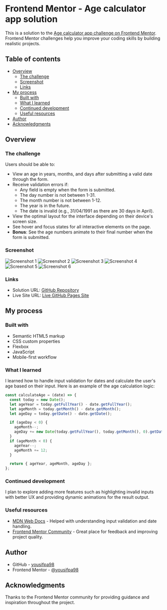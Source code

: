 
# Frontend Mentor - Age calculator app solution

This is a solution to the [Age calculator app challenge on Frontend Mentor](https://www.frontendmentor.io/challenges/age-calculator-app-dF9DFFpj-Q). Frontend Mentor challenges help you improve your coding skills by building realistic projects.

## Table of contents

- [Overview](#overview)
  - [The challenge](#the-challenge)
  - [Screenshot](#screenshot)
  - [Links](#links)
- [My process](#my-process)
  - [Built with](#built-with)
  - [What I learned](#what-i-learned)
  - [Continued development](#continued-development)
  - [Useful resources](#useful-resources)
- [Author](#author)
- [Acknowledgments](#acknowledgments)

## Overview

### The challenge

Users should be able to:

- View an age in years, months, and days after submitting a valid date through the form.
- Receive validation errors if:
  - Any field is empty when the form is submitted.
  - The day number is not between 1-31.
  - The month number is not between 1-12.
  - The year is in the future.
  - The date is invalid (e.g., 31/04/1991 as there are 30 days in April).
- View the optimal layout for the interface depending on their device's screen size.
- See hover and focus states for all interactive elements on the page.
- **Bonus**: See the age numbers animate to their final number when the form is submitted.

### Screenshot

![Screenshot 1](./screenshots/screenshot1.png)
![Screenshot 2](./screenshots/screenshot2.png)
![Screenshot 3](./screenshots/screenshot3.png)
![Screenshot 4](./screenshots/screenshot4.png)
![Screenshot 5](./screenshots/screenshot5.png)
![Screenshot 6](./screenshots/screenshot6.png)

### Links

- Solution URL: [GitHub Repository](https://github.com/yousifpa98/fm_age-calculator)
- Live Site URL: [Live GitHub Pages Site](https://yousifpa98.github.io/fm_age-calculator)

## My process

### Built with

- Semantic HTML5 markup
- CSS custom properties
- Flexbox
- JavaScript
- Mobile-first workflow

### What I learned

I learned how to handle input validation for dates and calculate the user's age based on their input. Here is an example of the age calculation logic:

```js
const calculateAge = (date) => {
  const today = new Date();
  let ageYear = today.getFullYear() - date.getFullYear();
  let ageMonth = today.getMonth() - date.getMonth();
  let ageDay = today.getDate() - date.getDate();

  if (ageDay < 0) {
    ageMonth--;
    ageDay += new Date(today.getFullYear(), today.getMonth(), 0).getDate();
  }
  if (ageMonth < 0) {
    ageYear--;
    ageMonth += 12;
  }

  return { ageYear, ageMonth, ageDay };
};
```

### Continued development

I plan to explore adding more features such as highlighting invalid inputs with better UX and providing dynamic animations for the result output.

### Useful resources

- [MDN Web Docs](https://developer.mozilla.org/) - Helped with understanding input validation and date handling.
- [Frontend Mentor Community](https://www.frontendmentor.io/community) - Great place for feedback and improving project quality.

## Author

- GitHub - [yousifpa98](https://github.com/yousifpa98)
- Frontend Mentor - [@yousifpa98](https://www.frontendmentor.io/profile/yousifpa98)

## Acknowledgments

Thanks to the Frontend Mentor community for providing guidance and inspiration throughout the project.